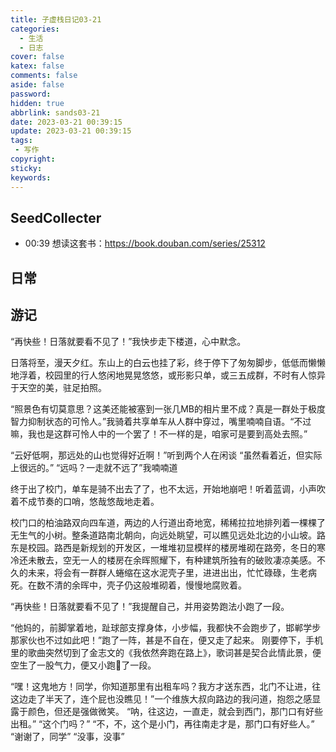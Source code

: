 ```yaml
---
title: 子虚栈日记03-21
categories:
  - 生活
  - 日志
cover: false
katex: false
comments: false
aside: false
password:
hidden: true
abbrlink: sands03-21
date: 2023-03-21 00:39:15
update: 2023-03-21 00:39:15
tags:
 - 写作
copyright:
sticky:
keywords:
---
```


## SeedCollecter
- 00:39 想读这套书：https://book.douban.com/series/25312


## 日常

## 游记

“再快些！日落就要看不见了！”我快步走下楼道，心中默念。 

日落将至，漫天夕红。东山上的白云也挂了彩，终于停下了匆匆脚步，低低而懒懒地浮着，校园里的行人悠闲地晃晃悠悠，或形影只单，或三五成群，不时有人惊异于天空的美，驻足拍照。 

“照景色有切莫意思？这美还能被塞到一张几MB的相片里不成？真是一群处于极度智力抑制状态的可怜人。”我骑着共享单车从人群中穿过，嘴里喃喃自语。“不过嘛，我也是这群可怜人中的一个罢了！不一样的是，咱家可是要到高处去照。” 

“云好低啊，那远处的山也觉得好近啊！”听到两个人在闲谈
“虽然看着近，但实际上很远的。”
“远吗？一走就不远了”我喃喃道

终于出了校门，单车是骑不出去了了，也不太远，开始地崩吧！听着蓝调，小声吹着不成节奏的口哨，悠哉悠哉地走着。 

校门口的柏油路双向四车道，两边的人行道出奇地宽，稀稀拉拉地排列着一棵棵了无生气的小树。整条道路南北朝向，向远处眺望，可以瞧见远处北边的小山坡。路东是校园。路西是新规划的开发区，一堆堆初显模样的楼房堆砌在路旁，冬日的寒冷还未散去，空无一人的楼房在余晖照耀下，有种建筑所独有的破败凄凉美感。不久的未来，将会有一群群人蜷缩在这水泥壳子里，进进出出，忙忙碌碌，生老病死。在数不清的余晖中，壳子仍这般堆砌着，慢慢地腐败着。 

“再快些！日落就要看不见了！”我提醒自己，并用姿势跑法小跑了一段。

“他妈的，前脚掌着地，趾球部支撑身体，小步幅，我都快不会跑步了，邯郸学步那家伙也不过如此吧！”跑了一阵，甚是不自在，便又走了起来。 
刚要停下，手机里的歌曲突然切到了金志文的《我依然奔跑在路上》，歌词甚是契合此情此景，便空生了一股气力，便又小跑🏃‍了一段。

“嘿！这鬼地方！同学，你知道那里有出租车吗？我方才送东西，北门不让进，往这边走了半天了，连个屁也没瞧见！”一个维族大叔向路边的我问道，抱怨之感显露于颜色，但还是强做微笑。 
“呐，往这边，一直走，就会到西门，那门口有好些出租。” 
“这个门吗？” 
“不，不，这个是小门，再往南走才是，那门口有好些人。” 
“谢谢了，同学” 
“没事，没事” 